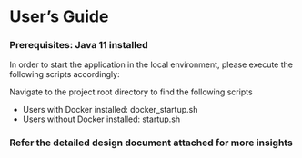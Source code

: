 # User’s Guide

### Prerequisites: Java 11 installed
In order to start the application in the local environment, please execute the following scripts accordingly:

Navigate to the project root directory to find the following scripts 


- Users with Docker installed: docker_startup.sh
- Users without Docker installed: startup.sh

### Refer the detailed design document attached for more insights
